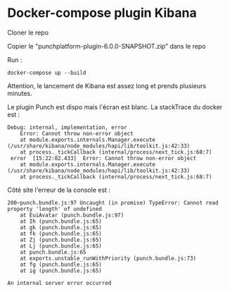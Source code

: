 # Docker-compose plugin Kibana

Cloner le repo

Copier le "punchplatform-plugin-6.0.0-SNAPSHOT.zip" dans le repo

Run :

```
docker-compose up --build
```

Attention, le lancement de Kibana est assez long et prends plusieurs minutes.

Le plugin Punch est dispo mais l'écran est blanc.
La stackTrace du docker est :

```
Debug: internal, implementation, error 
    Error: Cannot throw non-error object
    at module.exports.internals.Manager.execute (/usr/share/kibana/node_modules/hapi/lib/toolkit.js:42:33)
    at process._tickCallback (internal/process/next_tick.js:68:7)
 error  [15:22:02.433]  Error: Cannot throw non-error object
    at module.exports.internals.Manager.execute (/usr/share/kibana/node_modules/hapi/lib/toolkit.js:42:33)
    at process._tickCallback (internal/process/next_tick.js:68:7)
```

Côté site l'erreur de la console est :
```
200~punch.bundle.js:97 Uncaught (in promise) TypeError: Cannot read property 'length' of undefined
    at EuiAvatar (punch.bundle.js:97)
    at Ih (punch.bundle.js:65)
    at gk (punch.bundle.js:65)
    at fk (punch.bundle.js:65)
    at Zj (punch.bundle.js:65)
    at Lj (punch.bundle.js:65)
    at punch.bundle.js:65
    at exports.unstable_runWithPriority (punch.bundle.js:73)
    at fg (punch.bundle.js:65)
    at ig (punch.bundle.js:65)
```

```
An internal server error occurred
```
 
